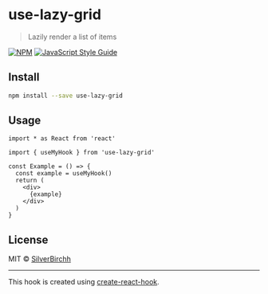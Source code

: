 # use-lazy-grid

> Lazily render a list of items

[![NPM](https://img.shields.io/npm/v/use-lazy-grid.svg)](https://www.npmjs.com/package/use-lazy-grid) [![JavaScript Style Guide](https://img.shields.io/badge/code_style-standard-brightgreen.svg)](https://standardjs.com)

## Install

```bash
npm install --save use-lazy-grid
```

## Usage

```tsx
import * as React from 'react'

import { useMyHook } from 'use-lazy-grid'

const Example = () => {
  const example = useMyHook()
  return (
    <div>
      {example}
    </div>
  )
}
```

## License

MIT © [SilverBirchh](https://github.com/SilverBirchh)

---

This hook is created using [create-react-hook](https://github.com/hermanya/create-react-hook).
